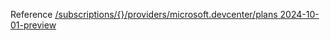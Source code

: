 Reference [/subscriptions/{}/providers/microsoft.devcenter/plans 2024-10-01-preview](/Resources/mgmt-plane/L3N1YnNjcmlwdGlvbnMve30vcHJvdmlkZXJzL21pY3Jvc29mdC5kZXZjZW50ZXIvcGxhbnM=/2024-10-01-preview.xml)
